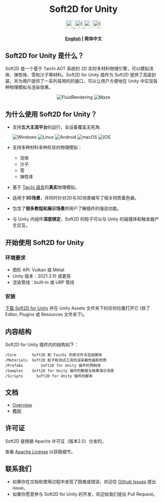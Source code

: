 <div align="center">
  <!-- <img height="150" src="https://github.com/taichi-dev/soft2d/blob/main/docs/images/logo_large.png"  /> -->
</div>


<h1 align="center">Soft2D for Unity</h1>

<div align="center">
  <a href="https://assetstore.unity.com/">
    <img src="http://img.shields.io/badge/-Unity%20Asset%20Store-feefff?style=for-the-badge&logo=unity&logoColor=000" height="25px" alt="unity logo" />
  </a>
  <a href="https://www.taichi-lang.org/">
    <img src="http://img.shields.io/badge/-Official%20Website-feefff?style=for-the-badge&logo=taichigraphics&logoColor=000" height="25px" alt="taichi logo" />
  </a>
  <img src="https://img.shields.io/static/v1?message=Youtube&logo=youtube&label=&color=FF0000&logoColor=white&labelColor=&style=for-the-badge" height="25" alt="youtube logo"  />
  <img src="https://img.shields.io/static/v1?message=Twitter&logo=twitter&label=&color=1DA1F2&logoColor=white&labelColor=&style=for-the-badge" height="25" alt="twitter logo"  />
</div>

<h4 align="center">
    <p>
        <a href="https://github.com/taichi-dev/soft2d-unity-urp/#readme">English</a> |
        <b>简体中文</b> 
    </p>
</h4>

## Soft2D for Unity 是什么？
Soft2D 是一个基于 Taichi AOT 系统的 2D 实时多材料物理引擎，可以模拟流体、弹性体、雪和沙子等材料。Soft2D for Unity 插件为 Soft2D 提供了高层封装，并为用户提供了一系列易用的的接口，可以让用户方便地在 Unity 中实现各种物理模拟与渲染效果。

<div align="center">
<img src="Presentation/FluidRendering.gif" alt="FluidRendering"> <img src="Presentation/Maze.gif" alt="Maze">
</div>

## 为什么使用 Soft2D for Unity？

- 支持**五大主流平台**的运行，全设备覆盖无死角:

  ![Windows](http://img.shields.io/badge/-Windows-0078D6?style=flat-square&logo=windows&logoColor=fff)
  ![Linux](http://img.shields.io/badge/-Linux-FCC624?style=flat-square&logo=linux&logoColor=000)
  ![Android](http://img.shields.io/badge/-Android-3DDC84?style=flat-square&logo=android&logoColor=fff)
  ![macOS](http://img.shields.io/badge/-macOS-15171a?style=flat-square&logo=macos&logoColor=fff)
  ![iOS](http://img.shields.io/badge/-iOS-1f1f1f?style=flat-square&logo=ios&logoColor=fff)

- 支持多种材料多种形状的物理模拟：
  - 流体
  - 沙子
  - 雪
  - 弹性体
- 基于 [Taichi 语言](https://github.com/taichi-dev/taichi)的**真实**物理模拟。
- 适用于**3D场景**，并同时针对2D与3D场景编写了相关材质着色器。
- 包含了**很多教程和展示场景**供用户了解插件的强劲功能。
- 与 Unity 内组件**深度绑定**，Soft2D 的粒子可以与 Unity 的碰撞体和触发器产生交互。

## 开始使用 Soft2D for Unity

### 环境要求

- 图形 API: Vulkan 或 Metal
- Unity 版本：2021.3.15 或更高
- 渲染管线：built-in 或 URP 管线

### 安装

[下载 Soft2D for Unity](https://github.com/taichi-dev/soft2d-unity-urp/releases/download/v0.1.0/Soft2D.v0.1.0.7z) 并在 Unity Assets 文件夹下的任何位置打开它 (除了 Editor, Plugins 或 Resources 文件夹下)。

## 内容结构

Soft2D for Unity 插件内的结构如下：

	/Core		Soft2D 和 Taichi 的库文件与包装脚本
	/Materials	Soft2D 粒子和测试工具的渲染着色器和材质
	/Prefabs		Soft2D for Unity 插件的预制体
	/Samples    Soft2D for Unity 插件的教程与效果演示场景
	/Scripts	  Soft2D for Unity 插件的脚本

## 文档

- [Overview](https://github.com/taichi-dev/soft2d-unity-urp/blob/main/Docs/Simplified_Chinese/Overview.md)
- [教程](https://github.com/taichi-dev/soft2d-unity-urp/blob/main/Docs/Simplified_Chinese/Tutorials/Tutorial.md)

## 许可证

Soft2D 是根据 Apache 许可证（版本2.0）分发的。

查看 [Apache License](https://github.com/taichi-dev/soft2d-unity-urp/blob/main/LICENSE) 以获取细节。

## 联系我们

- 如果你在文档和使用过程中发现了困难或错误，欢迎在 [Github Issues](https://github.com/taichi-dev/soft2d-unity-urp/issues) 提出 issue。
- 如果你愿意参与 Soft2D for Unity 的开发，欢迎给我们提出 Pull Request。

